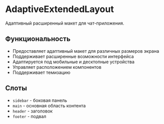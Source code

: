 # AdaptiveExtendedLayout

Адаптивный расширенный макет для чат-приложения.

## Функциональность

- Предоставляет адаптивный макет для различных размеров экрана
- Поддерживает расширенные возможности интерфейса
- Адаптируется под мобильные и десктопные устройства
- Управляет расположением компонентов
- Поддерживает темизацию

## Слоты

- `sidebar` - боковая панель
- `main` - основная область контента
- `header` - заголовок
- `footer` - подвал
